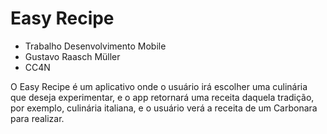 # Easy Recipe

- Trabalho Desenvolvimento Mobile
- Gustavo Raasch Müller
- CC4N

O Easy Recipe é um aplicativo onde o usuário irá escolher uma culinária que deseja experimentar, e o app retornará uma receita daquela tradição, por exemplo, culinária italiana, e o usuário verá a receita de um Carbonara para realizar.
